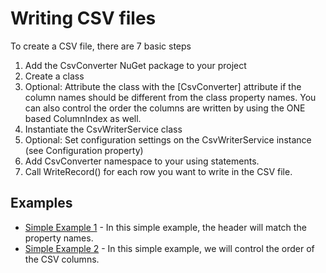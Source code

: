 # Writing CSV files

To create a CSV file, there are 7 basic steps
1. Add the CsvConverter NuGet package to your project
2. Create a class
3. Optional: Attribute the class with the [CsvConverter] attribute if the column names should be different from the class property names.  You can also control the order the columns are written by using the ONE based ColumnIndex as well.
4. Instantiate the CsvWriterService class
5. Optional: Set configuration settings on the CsvWriterService instance (see Configuration property)
6. Add CsvConverter namespace to your using statements.
7. Call WriteRecord() for each row you want to write in the CSV file. 

## Examples
- [Simple Example 1](./Examples/Simple1.md) - In this simple example, the header will match the property names.
- [Simple Example 2](./Examples/Simple2.md) - In this simple example, we will control the order of the CSV columns.
